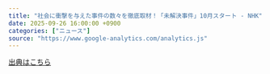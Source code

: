 ```yaml
---
title: "社会に衝撃を与えた事件の数々を徹底取材！「未解決事件」10月スタート - NHK"
date: 2025-09-26 16:00:00 +0900
categories: ["ニュース"]
source: "https://www.google-analytics.com/analytics.js"
---
```


[出典はこちら](https://www.google-analytics.com/analytics.js)

